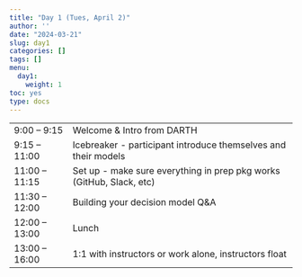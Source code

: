 ```yaml
---
title: "Day 1 (Tues, April 2)"
author: ''
date: "2024-03-21"
slug: day1
categories: []
tags: []
menu:
  day1:
    weight: 1
toc: yes
type: docs
---
```


|                            |            |
|---------------|:-----------------------------------------|
| 9:00 – 9:15 | Welcome & Intro from DARTH |
| 9:15 – 11:00 | Icebreaker - participant introduce themselves and their models | 
| 11:00 – 11:15 | Set up - make sure everything in prep pkg works (GitHub, Slack, etc) |
| 11:30 – 12:00  | Building your decision model Q&A | 
| 12:00 – 13:00 | Lunch |
| 13:00 – 16:00 | 1:1 with instructors or work alone, instructors float |






